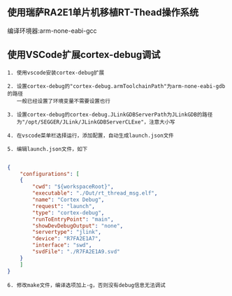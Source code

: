 ## 使用瑞萨RA2E1单片机移植RT-Thead操作系统
编译环境器:arm-none-eabi-gcc

## 使用VSCode扩展cortex-debug调试
    
    1. 使用vscode安装cortex-debug扩展

    2. 设置cortex-debug的"cortex-debug.armToolchainPath"为arm-none-eabi-gdb的路径
       一般已经设置了环境变量不需要设置也行

    3. 设置cortex-debug的cortex-debug.JLinkGDBServerPath为JLinkGDB的路径
       为"/opt/SEGGER/JLink/JLinkGDBServerCLExe"，注意大小写

    4. 在vscode菜单栏选择运行，添加配置，自动生成launch.json文件

    5. 编辑launch.json文件，如下
```json

{
    "configurations": [
    {
        "cwd": "${workspaceRoot}",
        "executable": "./Out/rt_thread_msg.elf",
        "name": "Cortex Debug",
        "request": "launch",
        "type": "cortex-debug",
        "runToEntryPoint": "main",
        "showDevDebugOutput": "none",
        "servertype": "jlink",
        "device": "R7FA2E1A7",
        "interface": "swd",
        "svdFile": "./R7FA2E1A9.svd"
    }
    ]
}

```

    6. 修改make文件，编译选项加上-g，否则没有debug信息无法调试